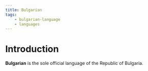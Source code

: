 ```yaml
---
title: Bulgarian
tags:
    - bulgarian-language
    - languages
---
```


 # Introduction

**Bulgarian** is the sole official language of the Republic of Bulgaria.